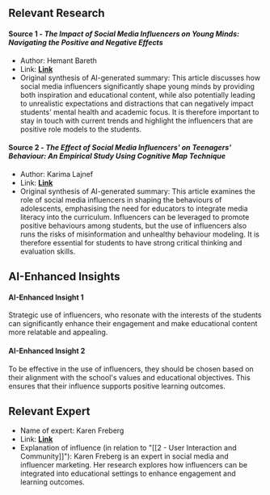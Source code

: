 ## Relevant Research
#### Source 1 - *The Impact of Social Media Influencers on Young Minds: Navigating the Positive and Negative Effects*
- Author: Hemant Bareth
- Link: **[Link](https://timesofindia.indiatimes.com/readersblog/drhemantbareth/the-impact-of-social-media-influencers-on-young-minds-navigating-the-positive-and-negative-effects-50818/)**
- Original synthesis of AI-generated summary: This article discusses how social media influencers significantly shape young minds by providing both inspiration and educational content, while also potentially leading to unrealistic expectations and distractions that can negatively impact students' mental health and academic focus. It is therefore important to stay in touch with current trends and highlight the influencers that are positive role models to the students. 
#### Source 2 - *The Effect of Social Media Influencers' on Teenagers' Behaviour: An Empirical Study Using Cognitive Map Technique*
- Author: Karima Lajnef
- Link: **[Link](https://www.ncbi.nlm.nih.gov/pmc/articles/PMC9887568/)**
- Original synthesis of AI-generated summary: This article examines the role of social media influencers in shaping the behaviours of adolescents, emphasising the need for educators to integrate media literacy into the curriculum. Influencers can be leveraged to promote positive behaviours among students, but the use of influencers also runs the risks of misinformation and unhealthy behaviour modeling. It is therefore essential for students to have strong critical thinking and evaluation skills.
## AI-Enhanced Insights
#### AI-Enhanced Insight 1
Strategic use of influencers, who resonate with the interests of the students can significantly enhance their engagement and make educational content more relatable and appealing.
#### AI-Enhanced Insight 2
To be effective in the use of influencers, they should be chosen based on their alignment with the school's values and educational objectives. This ensures that their influence supports positive learning outcomes.
## Relevant Expert

- Name of expert: Karen Freberg
- Link: **[Link](https://karenfreberg.com/)**
- Explanation of influence (in relation to "[[2 - User Interaction and Community]]"): Karen Freberg is an expert in social media and influencer marketing. Her research explores how influencers can be integrated into educational settings to enhance engagement and learning outcomes.
